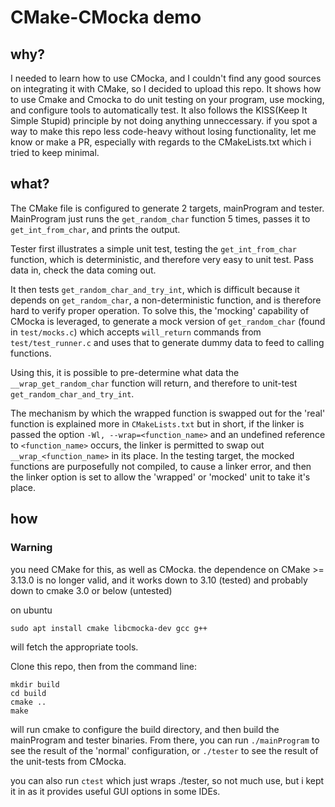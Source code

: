 # CMake-CMocka demo
## why?
I needed to learn how to use CMocka, and I couldn't find any good sources on integrating it with CMake, so I decided to upload this repo.
It shows how to use Cmake and Cmocka to do unit testing on your program, use mocking, and configure tools to automatically test.
It also follows the KISS(Keep It Simple Stupid) principle by not doing anything unneccessary. if you spot a way to make this repo less code-heavy without 
losing functionality, let me know or make a PR, especially with regards to the CMakeLists.txt which i tried to keep minimal.

## what? 
The CMake file is configured to generate 2 targets, mainProgram and tester. MainProgram just runs the `get_random_char` function 5 times, passes it to 
`get_int_from_char`, and prints the output. 

Tester first illustrates a simple unit test, testing the `get_int_from_char` function, which is deterministic, and therefore very easy to unit test.
Pass data in, check the data coming out. 

It then tests `get_random_char_and_try_int`, which is difficult because it depends on `get_random_char`, a non-deterministic function, and is therefore 
hard to verify proper operation. To solve this, the 'mocking' capability of CMocka is leveraged, to generate a mock version of `get_random_char` (found in 
`test/mocks.c`) which accepts `will_return` commands from `test/test_runner.c` and uses that to generate dummy data to feed to calling functions. 

Using this, it is possible to pre-determine what data the `__wrap_get_random_char` function will return, and therefore to unit-test `get_random_char_and_try_int`.

The mechanism by which the wrapped function is swapped out for the 'real' function is explained more in `CMakeLists.txt` but in short, if the linker is passed the 
option `-Wl, --wrap=<function_name>` and an undefined reference to `<function_name>` occurs, the linker is permitted to swap out `__wrap_<function_name>` in its place.
In the testing target, the mocked functions are purposefully not compiled, to cause a linker error, and then the linker option is set to allow the 'wrapped' or 'mocked' unit
to take it's place. 

## how
### Warning
you need CMake for this, as well as CMocka. the dependence on CMake >= 3.13.0 is no longer valid, and it works down to 3.10 (tested)
and probably down to cmake 3.0 or below (untested) 

on ubuntu 
```
sudo apt install cmake libcmocka-dev gcc g++
```
will fetch the appropriate tools. 

Clone this repo, then from the command line: 
```
mkdir build
cd build
cmake ..
make
```
will run cmake to configure the build directory, and then build the mainProgram and tester binaries. 
From there, you can run 
`./mainProgram`
to see the result of the 'normal' configuration, or 
`./tester` 
to see the result of the unit-tests from CMocka.

you can also run 
`ctest`
which just wraps ./tester, so not much use, but i kept it in as it provides useful GUI options in some IDEs.



